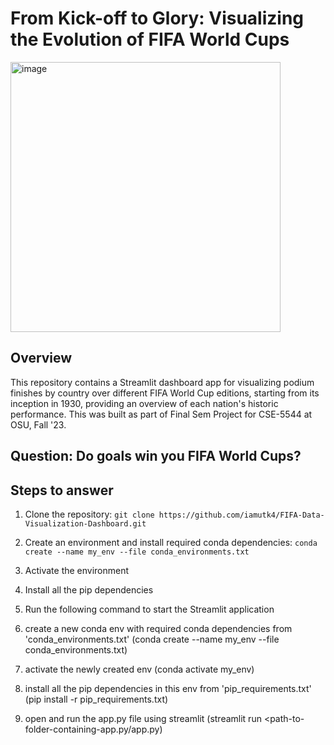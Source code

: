 # From Kick-off to Glory: Visualizing the Evolution of FIFA World Cups

<img width="432" alt="image" src="https://github.com/iamutk4/FIFA-Data-Visualization-Dashboard/assets/69798933/f3ecb317-eb22-49f0-abdd-9834ed7ed7a2">

## Overview

This repository contains a Streamlit dashboard app for visualizing podium finishes by country over different FIFA World Cup editions, starting from its inception in 1930, providing an overview of each nation's historic performance. This was built as part of Final Sem Project for CSE-5544 at OSU, Fall '23.

## Question: Do goals win you FIFA World Cups?

## Steps to answer

1. Clone the repository:
     ``` git clone https://github.com/iamutk4/FIFA-Data-Visualization-Dashboard.git ```
   
2. Create an environment and install required conda dependencies:
   ``` conda create --name my_env --file conda_environments.txt ```
   
5. Activate the environment
6. Install all the pip dependencies
7. Run the following command to start the Streamlit application
  
1. create a new conda env with required conda dependencies from 'conda_environments.txt' (conda create --name my_env --file conda_environments.txt)
2. activate the newly created env (conda activate my_env)
3. install all the pip dependencies in this env from 'pip_requirements.txt' (pip install -r pip_requirements.txt)
4. open and run the app.py file using streamlit (streamlit run <path-to-folder-containing-app.py/app.py)

